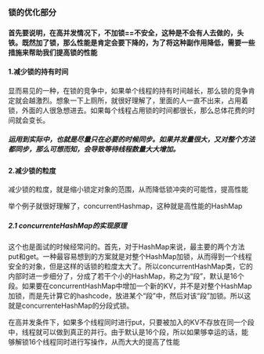 ### 锁的优化部分
#### 首先要说明，在高并发情况下，不加锁==不安全，这种是不会有人去做的，头铁。既然加了锁，那么性能是肯定会要下降的，为了将这种副作用降低，需要一些措施来帮助我们提高锁的性能
#### 1.减少锁的持有时间
显而易见的一种，在锁的竞争中，如果单个线程的持有时间越长，那么锁的竞争肯定就会越激烈。想象一下上厕所，就很好理解了，里面的人一直不出来，占用着锁，外面的人很急想进去。如果每个线程占用锁的时间都很长，那么总体花费的时间就会变长。
##### 运用到实际中，也就是尽量只在必要的时候同步。如果并发量很大，又对整个方法都同步，那么可想而知，会导致等待线程数量大大增加。
#### 2.减少锁的粒度
减少锁的粒度，就是缩小锁定对象的范围，从而降低锁冲突的可能性，提高性能

举个例子就很好理解了，concurrentHashmap，这种就是高性能的HashMap
##### 2.1 concurrenteHashMap的实现原理
这个也是面试的时候经常问的。首先，对于HashMap来说，最主要的两个方法put和get。一种最容易想到的方案就是对整个HashMap加锁，从而得到一个线程安全的对象，但是这样的话锁的粒度太大了。所以concurrentHashMap类，它的内部时进一步细分了，分成了若干个小的HashMap，称之为“段”，默认是16个段。如果要在concurrentHashMap中增加一个新的KV，并不是对整个HashMap加锁，而是先计算它的hashcode，放进某个“段”中，然后对该“段”加锁。所以这就是concurrenteHashMap的分段式锁。

在高并发条件下，如果多个线程同时进行put，只要被加入的KV不存放在同一个段中，线程就可以做到真正的并行。由于默认是16个段，所以如果够幸运的话，能够解锁16个线程同时进行写操作，从而大大的提高了性能